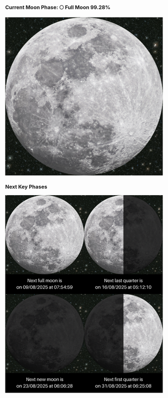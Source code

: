### Current Moon Phase: 🌕 Full Moon 99.28%
![Moon Phase](moonphase.png)
### Next Key Phases
![Gallery](gallery.png)